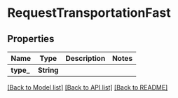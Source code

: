 # RequestTransportationFast

## Properties
Name | Type | Description | Notes
------------ | ------------- | ------------- | -------------
**type_** | **String** |  | 

[[Back to Model list]](../README.md#documentation-for-models) [[Back to API list]](../README.md#documentation-for-api-endpoints) [[Back to README]](../README.md)


